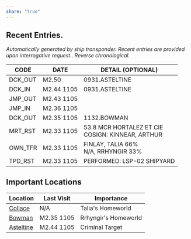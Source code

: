 ```yaml
---
share: "true"
---
```

## Recent Entries.
_Automatically generated by ship transponder. Recent entries are provided upon interrogative request.. Reverse chronological._

| **CODE** | **DATE**   | **DETAIL (OPTIONAL)**                                 |
| -------- | ---------- | ----------------------------------------------------- |
| DCK_OUT  | M2.50      | 0931.ASTELTINE                                        |
| DCK_IN   | M2.44 1105 | 0931.ASTELTINE                                        |
| JMP_OUT  | M2.43 1105 |                                                       |
| JMP_IN   | M2.36 1105 |                                                       |
| DCK_OUT  | M2.35 1105 | 1132.BOWMAN                                           |
| MRT_RST  | M2.33 1105 | 53.8 MCR HORTALEZ ET CIE  <br>COSIGN: KINNEAR, ARTHUR |
| OWN_TFR  | M2.33 1105 | FINLAY, TALIA 66%  <br>N/A, RRHYNGIR 33%              |
| TPD_RST  | M2.33 1105 | PERFORMED: LSP-02 SHIPYARD                            |
## Important Locations

| **Location**           | **Last Visit** | **Importance**       |
| ---------------------- | -------------- | -------------------- |
| [Collace](Location/Collace.md)   | N/A            | Talia's Homeworld    |
| [Bowman](Location/Bowman.md)    | M2.35 1105     | Rrhyngir's Homeworld |
| [Asteltine](Location/Asteltine.md) | M2.44 1105     | Criminal Target      |
